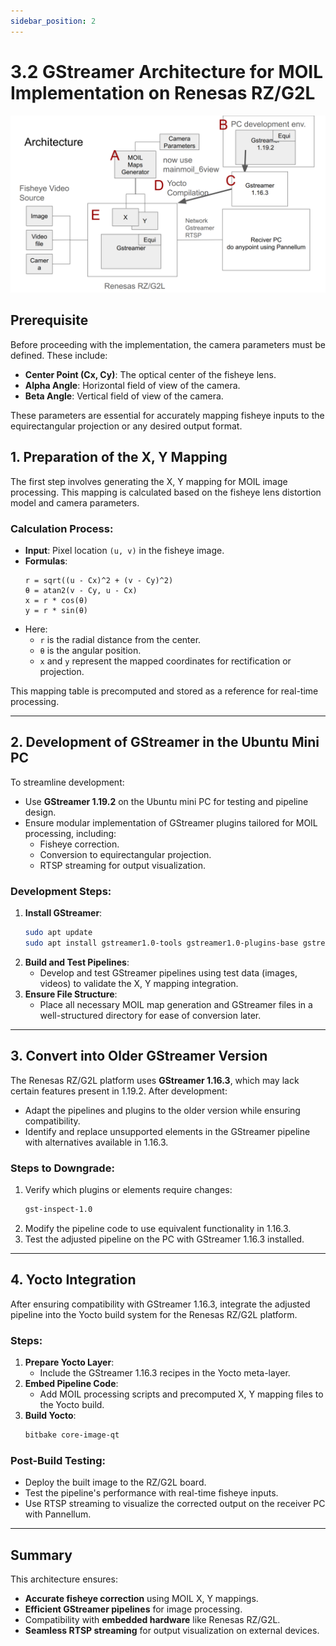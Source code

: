 ```yaml
---
sidebar_position: 2
---
```

# 3.2 GStreamer Architecture for MOIL Implementation on Renesas RZ/G2L

![Gstreamer Flow](./images%20/gstreamer_1.1.png)
## Prerequisite
Before proceeding with the implementation, the camera parameters must be defined. These include:
- **Center Point (Cx, Cy)**: The optical center of the fisheye lens.
- **Alpha Angle**: Horizontal field of view of the camera.
- **Beta Angle**: Vertical field of view of the camera.

These parameters are essential for accurately mapping fisheye inputs to the equirectangular projection or any desired output format.


## 1. Preparation of the X, Y Mapping
The first step involves generating the X, Y mapping for MOIL image processing. This mapping is calculated based on the fisheye lens distortion model and camera parameters.

### **Calculation Process**:
- **Input**: Pixel location `(u, v)` in the fisheye image.
- **Formulas**:
  ```text
  r = sqrt((u - Cx)^2 + (v - Cy)^2)
  θ = atan2(v - Cy, u - Cx)
  x = r * cos(θ)
  y = r * sin(θ)
  ```
- Here:
  - `r` is the radial distance from the center.
  - `θ` is the angular position.
  - `x` and `y` represent the mapped coordinates for rectification or projection.

This mapping table is precomputed and stored as a reference for real-time processing.

---

## 2. Development of GStreamer in the Ubuntu Mini PC
To streamline development:
- Use **GStreamer 1.19.2** on the Ubuntu mini PC for testing and pipeline design.
- Ensure modular implementation of GStreamer plugins tailored for MOIL processing, including:
  - Fisheye correction.
  - Conversion to equirectangular projection.
  - RTSP streaming for output visualization.

### **Development Steps**:
1. **Install GStreamer**:
   ```bash
   sudo apt update
   sudo apt install gstreamer1.0-tools gstreamer1.0-plugins-base gstreamer1.0-plugins-good
   ```
2. **Build and Test Pipelines**:
   - Develop and test GStreamer pipelines using test data (images, videos) to validate the X, Y mapping integration.
3. **Ensure File Structure**:
   - Place all necessary MOIL map generation and GStreamer files in a well-structured directory for ease of conversion later.

---

## 3. Convert into Older GStreamer Version
The Renesas RZ/G2L platform uses **GStreamer 1.16.3**, which may lack certain features present in 1.19.2. After development:
- Adapt the pipelines and plugins to the older version while ensuring compatibility.
- Identify and replace unsupported elements in the GStreamer pipeline with alternatives available in 1.16.3.

### **Steps to Downgrade**:
1. Verify which plugins or elements require changes:
   ```bash
   gst-inspect-1.0
   ```
2. Modify the pipeline code to use equivalent functionality in 1.16.3.
3. Test the adjusted pipeline on the PC with GStreamer 1.16.3 installed.

---

## 4. Yocto Integration
After ensuring compatibility with GStreamer 1.16.3, integrate the adjusted pipeline into the Yocto build system for the Renesas RZ/G2L platform.

### **Steps**:
1. **Prepare Yocto Layer**:
   - Include the GStreamer 1.16.3 recipes in the Yocto meta-layer.
2. **Embed Pipeline Code**:
   - Add MOIL processing scripts and precomputed X, Y mapping files to the Yocto build.
3. **Build Yocto**:
   ```bash
   bitbake core-image-qt
   ```

### **Post-Build Testing**:
- Deploy the built image to the RZ/G2L board.
- Test the pipeline's performance with real-time fisheye inputs.
- Use RTSP streaming to visualize the corrected output on the receiver PC with Pannellum.

---

## Summary
This architecture ensures:
- **Accurate fisheye correction** using MOIL X, Y mappings.
- **Efficient GStreamer pipelines** for image processing.
- Compatibility with **embedded hardware** like Renesas RZ/G2L.
- **Seamless RTSP streaming** for output visualization on external devices.
```
